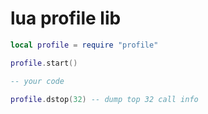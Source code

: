 # lua profile lib

~~~.lua
local profile = require "profile"

profile.start()

-- your code 

profile.dstop(32) -- dump top 32 call info
~~~